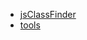 


- [jsClassFinder](https://floatingping.github.io/rpgmakerTools/jsClassFinder/index.html)
- [tools](https://floatingping.github.io/rpgmakerTools/tools/index.html)

